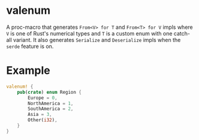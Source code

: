 # valenum
A proc-macro that generates `From<V> for T` and `From<T> for V` impls where `V` is one of Rust's numerical types and `T` is a custom enum with one catch-all variant. It also generates `Serialize` and `Deserialize` impls when the `serde` feature is on.

# Example

```Rust
valenum! {
    pub(crate) enum Region {
        Europe = 0,
        NorthAmerica = 1,
        SouthAmerica = 2,
        Asia = 3,
        Other(i32),
    }
}
```
